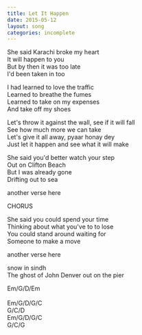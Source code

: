 ```yaml
---
title: Let It Happen
date: 2015-05-12
layout: song
categories: incomplete
---
```

She said Karachi broke my heart  
It will happen to you  
But by then it was too late  
I'd been taken in too

I had learned to love the traffic  
Learned to breathe the fumes  
Learned to take on my expenses  
And take off my shoes

<div class="chorus">
	Let's throw it against the wall, see if it will fall<br/>
	See how much more we can take<br/>
	Let's give it all away, pyaar honay dey<br/>
	Just let it happen and see what it will make
</div>

She said you'd better watch your step  
Out on Clifton Beach  
But I was already gone  
Drifting out to sea

another verse here  

<div class="chorus">
	CHORUS
</div>

She said you could spend your time  
Thinking about what you've to to lose  
You could stand around waiting for  
Someone to make a move

another verse here  

snow in sindh  
The ghost of John Denver out on the pier

<div class="chords">
	Em/G/D/Em<br/>
	<br/>
	Em/G/D/G/C<br/>
	G/C/D<br/>
	Em/G/D/G/C<br/>
	G/C/G
</div>
